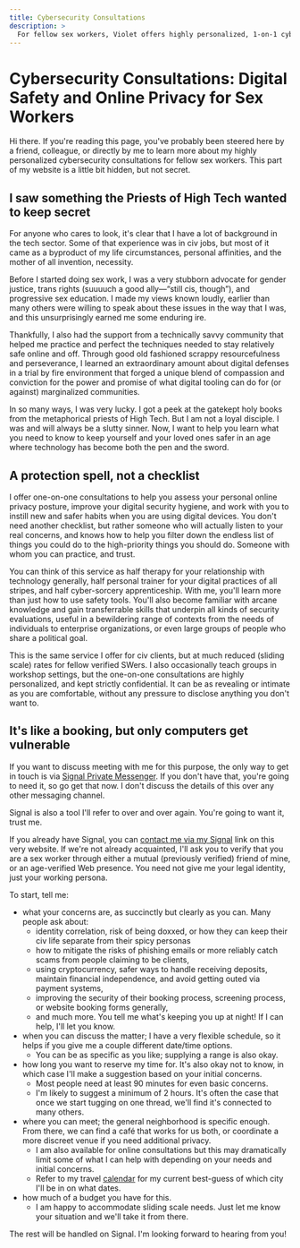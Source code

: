 ```yaml
---
title: Cybersecurity Consultations
description: >
  For fellow sex workers, Violet offers highly personalized, 1-on-1 cybersecurity consultations on a sliding scale basis.
---
```


# Cybersecurity Consultations: Digital Safety and Online Privacy for Sex Workers

Hi there. If you're reading this page, you've probably been steered here by a friend, colleague, or directly by me to learn more about my highly personalized cybersecurity consultations for fellow sex workers. This part of my website is a little bit hidden, but not secret.

## I saw something the Priests of High Tech wanted to keep secret

For anyone who cares to look, it's clear that I have a lot of background in the tech sector. Some of that experience was in civ jobs, but most of it came as a byproduct of my life circumstances, personal affinities, and the mother of all invention, necessity.

Before I started doing sex work, I was a very stubborn advocate for gender justice, trans rights (suuuuch a good ally&mdash;&ldquo;still cis, though&rdquo;), and progressive sex education. I made my views known loudly, earlier than many others were willing to speak about these issues in the way that I was, and this unsurprisingly earned me some enduring ire.

Thankfully, I also had the support from a technically savvy community that helped me practice and perfect the techniques needed to stay relatively safe online and off. Through good old fashioned scrappy resourcefulness and perseverance, I learned an extraordinary amount about digital defenses in a trial by fire environment that forged a unique blend of compassion and conviction for the power and promise of what digital tooling can do for (or against) marginalized communities.

In so many ways, I was very lucky. I got a peek at the gatekept holy books from the metaphorical priests of High Tech. But I am not a loyal disciple. I was and will always be a slutty sinner. Now, I want to help you learn what you need to know to keep yourself and your loved ones safer in an age where technology has become both the pen and the sword.

## A protection spell, not a checklist

I offer one-on-one consultations to help you assess your personal online privacy posture, improve your digital security hygiene, and work with you to instill new and safer habits when you are using digital devices. You don't need another checklist, but rather someone who will actually listen to your real concerns, and knows how to help you filter down the endless list of things you could do to the high-priority things you should do. Someone with whom you can practice, and trust.

You can think of this service as half therapy for your relationship with technology generally, half personal trainer for your digital practices of all stripes, and half cyber-sorcery apprenticeship. With me, you'll learn more than just how to use safety tools. You'll also become familiar with arcane knowledge and gain transferrable skills that underpin all kinds of security evaluations, useful in a bewildering range of contexts from the needs of individuals to enterprise organizations, or even large groups of people who share a political goal.

This is the same service I offer for civ clients, but at much reduced (sliding scale) rates for fellow verified SWers. I also occasionally teach groups in workshop settings, but the one-on-one consultations are highly personalized, and kept strictly confidential. It can be as revealing or intimate as you are comfortable, without any pressure to disclose anything you don't want to.

## It's like a booking, but only computers get vulnerable

If you want to discuss meeting with me for this purpose, the only way to get in touch is via [Signal Private Messenger](https://signal.org/). If you don't have that, you're going to need it, so go get that now. I don't discuss the details of this over any other messaging channel.

Signal is also a tool I'll refer to over and over again. You're going to want it, trust me.

If you already have Signal, you can [contact me via my Signal](#contact-link-signal) link on this very website. If we're not already acquainted, I'll ask you to verify that you are a sex worker through either a mutual (previously verified) friend of mine, or an age-verified Web presence. You need not give me your legal identity, just your working persona.

To start, tell me:

- what your concerns are, as succinctly but clearly as you can. Many people ask about:
    - identity correlation, risk of being doxxed, or how they can keep their civ life separate from their spicy personas
    - how to mitigate the risks of phishing emails or more reliably catch scams from people claiming to be clients,
    - using cryptocurrency, safer ways to handle receiving deposits, maintain financial independence, and avoid getting outed via payment systems,
    - improving the security of their booking process, screening process, or website booking forms generally,
    - and much more. You tell me what's keeping you up at night! If I can help, I'll let you know.
- when you can discuss the matter; I have a very flexible schedule, so it helps if you give me a couple different date/time options.
    - You can be as specific as you like; supplying a range is also okay.
- how long you want to reserve my time for. It's also okay not to know, in which case I'll make a suggestion based on your initial concerns.
    - Most people need at least 90 minutes for even basic concerns.
    - I'm likely to suggest a minimum of 2 hours. It's often the case that once we start tugging on one thread, we'll find it's connected to many others.
- where you can meet; the general neighborhood is specific enough. From there, we can find a café that works for us both, or coordinate a more discreet venue if you need additional privacy.
    - I am also available for online consultations but this may dramatically limit some of what I can help with depending on your needs and initial concerns.
    - Refer to my travel [calendar](#tours) for my current best-guess of which city I'll be in on what dates.
- how much of a budget you have for this.
    - I am happy to accommodate sliding scale needs. Just let me know your situation and we'll take it from there.

The rest will be handled on Signal. I'm looking forward to hearing from you!
